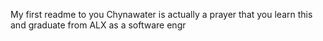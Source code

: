 My first readme
to you Chynawater is actually a prayer that you learn this and graduate from ALX as a software engr
